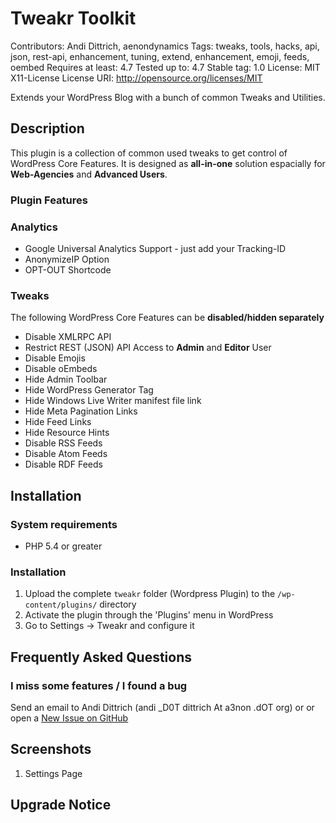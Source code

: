 # Tweakr Toolkit #
Contributors: Andi Dittrich, aenondynamics
Tags: tweaks, tools, hacks, api, json, rest-api, enhancement, tuning, extend, enhancement, emoji, feeds, oembed
Requires at least: 4.7
Tested up to: 4.7
Stable tag: 1.0
License: MIT X11-License
License URI: http://opensource.org/licenses/MIT

Extends your WordPress Blog with a bunch of common Tweaks and Utilities.

## Description ##

This plugin is a collection of common used tweaks to get control of WordPress Core Features.
It is designed as **all-in-one** solution espacially for **Web-Agencies** and **Advanced Users**.

### Plugin Features ###

### Analytics ###

* Google Universal Analytics Support - just add your Tracking-ID
* AnonymizeIP Option
* OPT-OUT Shortcode

### Tweaks ###
The following WordPress Core Features can be **disabled/hidden separately**

* Disable XMLRPC API
* Restrict REST (JSON) API Access to **Admin** and **Editor** User
* Disable Emojis
* Disable oEmbeds
* Hide Admin Toolbar
* Hide WordPress Generator Tag
* Hide Windows Live Writer manifest file link
* Hide Meta Pagination Links
* Hide Feed Links
* Hide Resource Hints
* Disable RSS Feeds
* Disable Atom Feeds
* Disable RDF Feeds

## Installation ##

### System requirements ###
* PHP 5.4 or greater

### Installation ###
1. Upload the complete `tweakr` folder (Wordpress Plugin) to the `/wp-content/plugins/` directory
2. Activate the plugin through the 'Plugins' menu in WordPress
3. Go to Settings -> Tweakr and configure it

## Frequently Asked Questions ##

### I miss some features / I found a bug ###
Send an email to Andi Dittrich (andi _D0T dittrich At a3non .dOT org) or or open a [New Issue on GitHub](https://github.com/AndiDittrich/WordPress.Tweakr/issues)

## Screenshots ##

1. Settings Page

## Upgrade Notice ##



